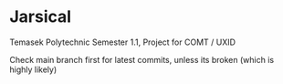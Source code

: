 # Jarsical
Temasek Polytechnic Semester 1.1, Project for COMT / UXID


Check main branch first for latest commits, unless its broken (which is highly likely)
